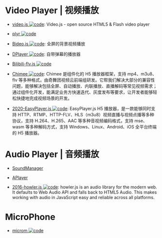 # Video Player | 视频播放

- [video.js ![code](https://martrix-usa.oss-accelerate.aliyuncs.com/logo/code.svg)](https://github.com/videojs/video.js): Video.js - open source HTML5 & Flash video player

- [plyr ![code](https://martrix-usa.oss-accelerate.aliyuncs.com/logo/code.svg)](https://github.com/Selz/plyr)

- [Bideo.js ![code](https://martrix-usa.oss-accelerate.aliyuncs.com/logo/code.svg)](https://rishabhp.github.io/bideo.js/): 全屏的背景视频播放

- [DPlayer ![code](https://martrix-usa.oss-accelerate.aliyuncs.com/logo/code.svg)](https://github.com/DIYgod/DPlayer): 自带弹幕的播放器

- [Bilibili-flv.js ![code](https://martrix-usa.oss-accelerate.aliyuncs.com/logo/code.svg)](https://github.com/Bilibili/flv.js)

- [Chimee ![code](https://martrix-usa.oss-accelerate.aliyuncs.com/logo/code.svg)](http://chimee.org/): Chimee 是组件化的 H5 播放器框架，支持 mp4、m3u8、flv 等多种格式，由奇舞团视频云前端组研发。它帮我们解决大部分的兼容性问题，能够解决包括全屏、自动播放、内联播放、直播解码等常见视频需求；通过组件化开发，能满足业务方快速迭代、灰度发布等要求，让开发者能够轻松快捷地完成视频场景的开发。

- [2020-EasyPlayer.js ![code](https://martrix-usa.oss-accelerate.aliyuncs.com/logo/code.svg)](https://www.npmjs.com/package/@easydarwin/easywasmplayer): EasyPlayer.js H5 播放器，是一款能够同时支持 HTTP、RTMP、HTTP-FLV、HLS（m3u8）视频直播与视频点播等多种协议，支持 H.264、H.265、AAC 等多种音视频编码格式，支持 mse、wasm 等多种解码方式，支持 Windows、Linux、Android、iOS 全平台终端的 H5 播放器。

# Audio Player | 音频播放

- [SoundManager](http://www.schillmania.com/projects/soundmanager2/demo/template/)

- [APlayer](https://github.com/DIYgod/APlayer)

- [2016-howler.js ![code](https://martrix-usa.oss-accelerate.aliyuncs.com/logo/code.svg)](https://github.com/goldfire/howler.js): howler.js is an audio library for the modern web. It defaults to Web Audio API and falls back to HTML5 Audio. This makes working with audio in JavaScript easy and reliable across all platforms.

# MicroPhone

- [microm ![code](https://martrix-usa.oss-accelerate.aliyuncs.com/logo/code.svg)](https://github.com/zzarcon/microm)
